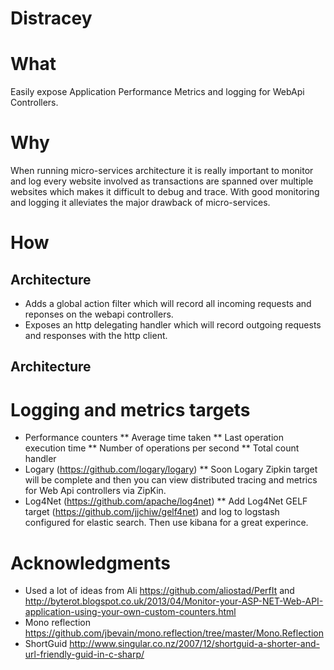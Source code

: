 Distracey
=========

# What

Easily expose Application Performance Metrics and logging for WebApi Controllers.

# Why

When running micro-services architecture it is really important to monitor and log every website involved as transactions are spanned over multiple websites which makes it difficult to debug and trace. With good monitoring and logging it alleviates the major drawback of micro-services.

# How

## Architecture

* Adds a global action filter which will record all incoming requests and reponses on the webapi controllers. 
* Exposes an http delegating handler which will record outgoing requests and responses with the http client. 

## Architecture

# Logging and metrics targets

* Performance counters
** Average time taken
** Last operation execution time
** Number of operations per second
** Total count handler
* Logary (https://github.com/logary/logary)
** Soon Logary Zipkin target will be complete and then you can view distributed tracing and metrics for Web Api controllers via ZipKin.
* Log4Net (https://github.com/apache/log4net)
** Add Log4Net GELF target (https://github.com/jjchiw/gelf4net) and log to logstash configured for elastic search. Then use kibana for a great experince.

# Acknowledgments

* Used a lot of ideas from Ali https://github.com/aliostad/PerfIt and http://byterot.blogspot.co.uk/2013/04/Monitor-your-ASP-NET-Web-API-application-using-your-own-custom-counters.html
* Mono reflection https://github.com/jbevain/mono.reflection/tree/master/Mono.Reflection
* ShortGuid http://www.singular.co.nz/2007/12/shortguid-a-shorter-and-url-friendly-guid-in-c-sharp/